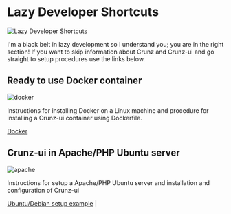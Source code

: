 # Lazy Developer Shortcuts

![Lazy Developer Shortcuts](https://user-images.githubusercontent.com/9921890/160165019-4c163fd7-cc5e-4b89-ade2-dcdfbbc9df30.png)

I'm a black belt in lazy development so I understand you; you are in the right section! If you want to skip information about Crunz and Crunz-ui and go straight to setup procedures use the links below.

## Ready to use Docker container

![docker](https://user-images.githubusercontent.com/9921890/160175881-1ca43a96-740a-494d-bc8a-676b073e3906.png)

Instructions for installing Docker on a Linux machine and procedure for installing a Crunz-ui container using Dockerfile.

[Docker](DOCKER.md)

## Crunz-ui in Apache/PHP Ubuntu server

![apache](https://user-images.githubusercontent.com/9921890/160175877-ae13fbd5-1d72-4258-892e-61e2e939e400.png)

Instructions for setup a Apache/PHP Ubuntu server and installation and configuration of Crunz-ui

[Ubuntu/Debian setup example](UBUNTU_EXPL.md) |
